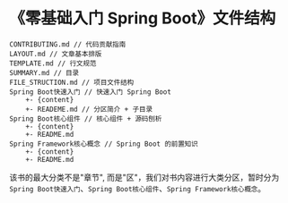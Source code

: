 # 《零基础入门 Spring Boot》文件结构

```
CONTRIBUTING.md // 代码贡献指南
LAYOUT.md // 文章基本排版
TEMPLATE.md // 行文规范
SUMMARY.md // 目录
FILE_STRUCTION.md // 项目文件结构
Spring Boot快速入门 // 快速入门 Spring Boot
    +- {content}
    +- READEME.md // 分区简介 + 子目录
Spring Boot核心组件 // 核心组件 + 源码刨析
    +- {content}
    +- README.md
Spring Framework核心概念 // Spring Boot 的前置知识
    +- {content}
    +- README.md
```

该书的最大分类不是"章节", 而是"区"，我们对书内容进行大类分区，暂时分为 `Spring Boot快速入门`、`Spring Boot核心组件`、`Spring Framework核心概念`。